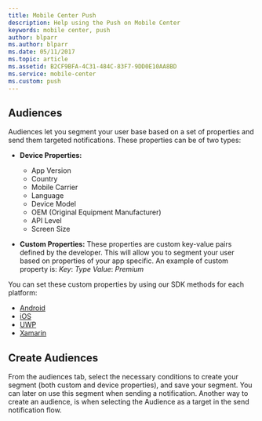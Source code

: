 ```yaml
---
title: Mobile Center Push
description: Help using the Push on Mobile Center
keywords: mobile center, push
author: blparr
ms.author: blparr
ms.date: 05/11/2017
ms.topic: article
ms.assetid: B2CF9BFA-4C31-484C-83F7-9DD0E10AA8BD
ms.service: mobile-center
ms.custom: push
---
```



## Audiences

Audiences let you segment your user base based on a set of properties and send them targeted notifications.
These properties can be of two types:

- **Device Properties:**
    - App Version
    - Country
    - Mobile Carrier
    - Language
    - Device Model
    - OEM (Original Equipment Manufacturer)
    - API Level
    - Screen Size

- **Custom Properties:**
These properties are custom key-value pairs defined by the developer. This will allow you to segment your user based on properties of your app specific.
An example of custom property is:
      *Key*: *Type*
      *Value*: *Premium*

You can set these custom properties by using our SDK methods for each platform:

   - [Android](~/sdk/other-apis/android.md)
   - [iOS](~/sdk/other-apis/ios.md)
   - [UWP](~/sdk/other-apis/uwp.md)
   - [Xamarin](~/sdk/other-apis/xamarin.md)

## Create Audiences
From the audiences tab, select the necessary conditions to create your segment (both custom and device properties), and save your segment. You can later on use this segment when sending a notification.
Another way to create an audience, is when selecting the Audience as a target in the send notification flow.
